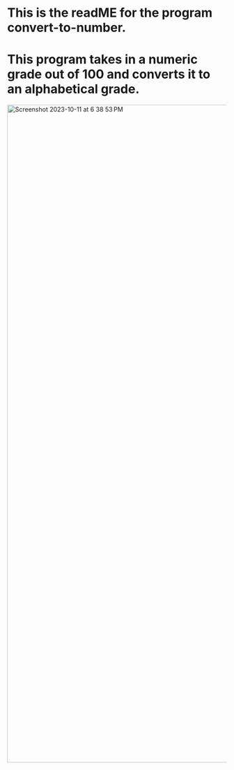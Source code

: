 # This is the readME for the program convert-to-number. 
# This program takes in a numeric grade out of 100 and converts it to an alphabetical grade.
 <img width="1509" alt="Screenshot 2023-10-11 at 6 38 53 PM" src="https://github.com/Ansh2609/list-of-programs/assets/73031691/4b45ac60-b017-4c96-b6a5-55b286ba9753">

